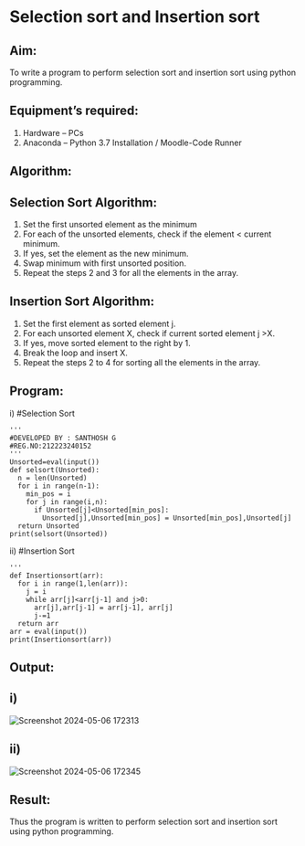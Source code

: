 # Selection sort and Insertion sort
## Aim:
To write a program to perform selection sort and insertion sort using python programming.
## Equipment’s required:
1.	Hardware – PCs
2.	Anaconda – Python 3.7 Installation / Moodle-Code Runner
## Algorithm:
## Selection Sort Algorithm:
1.	Set the first unsorted element as the minimum
2.	For each of the unsorted elements, check if the element < current minimum.
3.	If yes, set the element as the new minimum.
4.	Swap minimum with first unsorted position.
5.	Repeat the steps 2 and 3 for all the elements in the array.
## Insertion Sort Algorithm:
1.	Set the first element as sorted element j.
2.	For each unsorted element X, check if current sorted element j >X.
3.	If yes, move sorted element to the right by 1.
4.	Break the loop and insert X.
5.	Repeat the steps 2 to 4 for sorting all the elements in the array.
## Program:
i)	#Selection Sort
```
'''
#DEVELOPED BY : SANTHOSH G
#REG.NO:212223240152
'''
Unsorted=eval(input())
def selsort(Unsorted):
  n = len(Unsorted)
  for i in range(n-1):
    min_pos = i
    for j in range(i,n):
      if Unsorted[j]<Unsorted[min_pos]:
        Unsorted[j],Unsorted[min_pos] = Unsorted[min_pos],Unsorted[j]
  return Unsorted
print(selsort(Unsorted))
```
ii)	#Insertion Sort
```
'''
def Insertionsort(arr):
  for i in range(1,len(arr)):
    j = i
    while arr[j]<arr[j-1] and j>0:
      arr[j],arr[j-1] = arr[j-1], arr[j]
      j-=1
  return arr
arr = eval(input())
print(Insertionsort(arr))

```

## Output:
## i)
![Screenshot 2024-05-06 172313](https://github.com/GSanthosh007/Sorting-Algorithms/assets/147527586/0013d480-d832-4763-b153-31b4d05b8ce1)
## ii)
![Screenshot 2024-05-06 172345](https://github.com/GSanthosh007/Sorting-Algorithms/assets/147527586/1ac805be-cd33-4e3a-a85a-4734c031682b)

## Result:
Thus the program is written to perform selection sort and insertion sort using python programming.

